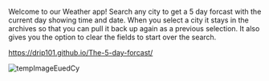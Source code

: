   Welcome to our Weather app! 
Search any city to get a 5 day forcast with the current day showing time and date.
When you select a city it stays in the archives so that you can pull it back up again as a previous selection. It also gives you the option to clear the fields to start over the search.

https://drip101.github.io/The-5-day-forcast/

![tempImageEuedCy](https://user-images.githubusercontent.com/110777599/201493028-bdbe95dd-48bf-40f0-b127-c95b48c1a4d6.gif)


